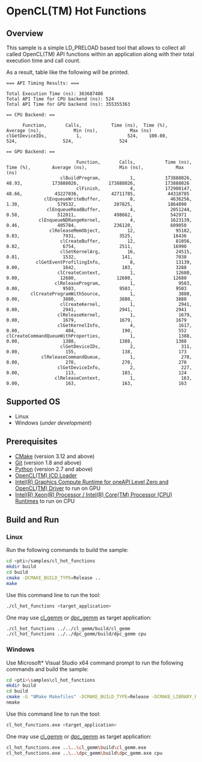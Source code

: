 # OpenCL(TM) Hot Functions
## Overview
This sample is a simple LD_PRELOAD based tool that allows to collect all called OpenCL(TM) API functions within an application along with their total execution time and call count.

As a result, table like the following will be printed.
```
=== API Timing Results: ===

Total Execution Time (ns): 363687486
Total API Time for CPU backend (ns): 524
Total API Time for GPU backend (ns): 355355363

== CPU Backend: ==

      Function,       Calls,           Time (ns),  Time (%),        Average (ns),            Min (ns),            Max (ns)
clGetDeviceIDs,           1,                 524,    100.00,                 524,                 524,                 524

== GPU Backend: ==

                          Function,       Calls,           Time (ns),  Time (%),        Average (ns),            Min (ns),            Max (ns)
                    clBuildProgram,           1,           173888026,     48.93,           173888026,           173888026,           173888026
                          clFinish,           4,           172908147,     48.66,            43227036,            42711785,            44318785
              clEnqueueWriteBuffer,           8,             4636256,      1.30,              579532,              207825,             1864890
               clEnqueueReadBuffer,           4,             2051244,      0.58,              512811,              498662,              542971
            clEnqueueNDRangeKernel,           4,             1623139,      0.46,              405784,              236120,              609050
                clReleaseMemObject,          12,               95182,      0.03,                7931,                3525,               16436
                    clCreateBuffer,          12,               81056,      0.02,                6754,                2511,               16990
                    clSetKernelArg,          16,               24515,      0.01,                1532,                 141,                7038
           clGetEventProfilingInfo,           8,               13139,      0.00,                1642,                 103,                3288
                   clCreateContext,           1,               12680,      0.00,               12680,               12680,               12680
                  clReleaseProgram,           1,                9503,      0.00,                9503,                9503,                9503
         clCreateProgramWithSource,           1,                3880,      0.00,                3880,                3880,                3880
                    clCreateKernel,           1,                2941,      0.00,                2941,                2941,                2941
                   clReleaseKernel,           1,                1679,      0.00,                1679,                1679,                1679
                   clGetKernelInfo,           4,                1617,      0.00,                 404,                 190,                 552
clCreateCommandQueueWithProperties,           1,                1388,      0.00,                1388,                1388,                1388
                    clGetDeviceIDs,           2,                 311,      0.00,                 155,                 138,                 173
             clReleaseCommandQueue,           1,                 270,      0.00,                 270,                 270,                 270
                   clGetDeviceInfo,           2,                 227,      0.00,                 113,                 103,                 124
                  clReleaseContext,           1,                 163,      0.00,                 163,                 163,                 163
```
## Supported OS
- Linux
- Windows (*under development*)

## Prerequisites
- [CMake](https://cmake.org/) (version 3.12 and above)
- [Git](https://git-scm.com/) (version 1.8 and above)
- [Python](https://www.python.org/) (version 2.7 and above)
- [OpenCL(TM) ICD Loader](https://github.com/KhronosGroup/OpenCL-ICD-Loader)
- [Intel(R) Graphics Compute Runtime for oneAPI Level Zero and OpenCL(TM) Driver](https://github.com/intel/compute-runtime) to run on GPU
- [Intel(R) Xeon(R) Processor / Intel(R) Core(TM) Processor (CPU) Runtimes](https://software.intel.com/en-us/articles/opencl-drivers#cpu-section) to run on CPU

## Build and Run
### Linux
Run the following commands to build the sample:
```sh
cd <pti>/samples/cl_hot_functions
mkdir build
cd build
cmake -DCMAKE_BUILD_TYPE=Release ..
make
```
Use this command line to run the tool:
```sh
./cl_hot_functions <target_application>
```
One may use [cl_gemm](../cl_gemm) or [dpc_gemm](../dpc_gemm) as target application:
```sh
./cl_hot_functions ../../cl_gemm/build/cl_gemm
./cl_hot_functions ../../dpc_gemm/build/dpc_gemm cpu
```
### Windows
Use Microsoft* Visual Studio x64 command prompt to run the following commands and build the sample:
```sh
cd <pti>\samples\cl_hot_functions
mkdir build
cd build
cmake -G "NMake Makefiles" -DCMAKE_BUILD_TYPE=Release -DCMAKE_LIBRARY_PATH=<opencl_icd_lib_path> ..
nmake
```
Use this command line to run the tool:
```sh
cl_hot_functions.exe <target_application>
```
One may use [cl_gemm](../cl_gemm) or [dpc_gemm](../dpc_gemm) as target application:
```sh
cl_hot_functions.exe ..\..\cl_gemm\build\cl_gemm.exe
cl_hot_functions.exe ..\..\dpc_gemm\build\dpc_gemm.exe cpu
```